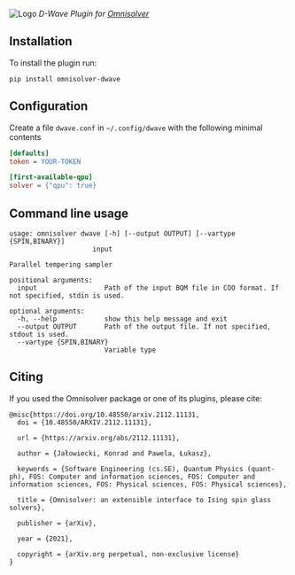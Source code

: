 
![Logo](https://raw.githubusercontent.com/euro-hpc-pl/omnisolver/master/logo.png)
*D-Wave Plugin for [Omnisolver](https://github.com/euro-hpc-pl/omnisolver)*


## Installation 

To install the plugin run:

```shell
pip install omnisolver-dwave
```

## Configuration

Create a file `dwave.conf` in `~/.config/dwave` with the following minimal
contents
```ini
[defaults]
token = YOUR-TOKEN

[first-available-qpu]
solver = {"qpu": true}
```


## Command line usage

```text
usage: omnisolver dwave [-h] [--output OUTPUT] [--vartype {SPIN,BINARY}]
                     input

Parallel tempering sampler

positional arguments:
  input                 Path of the input BQM file in COO format. If not specified, stdin is used.

optional arguments:
  -h, --help            show this help message and exit
  --output OUTPUT       Path of the output file. If not specified, stdout is used.
  --vartype {SPIN,BINARY}
                        Variable type
```

## Citing

If you used the Omnisolver package or one of its plugins, please cite:

```text
@misc{https://doi.org/10.48550/arxiv.2112.11131,
  doi = {10.48550/ARXIV.2112.11131},
  
  url = {https://arxiv.org/abs/2112.11131},
  
  author = {Jałowiecki, Konrad and Pawela, Łukasz},
  
  keywords = {Software Engineering (cs.SE), Quantum Physics (quant-ph), FOS: Computer and information sciences, FOS: Computer and information sciences, FOS: Physical sciences, FOS: Physical sciences},
  
  title = {Omnisolver: an extensible interface to Ising spin glass solvers},
  
  publisher = {arXiv},
  
  year = {2021},
  
  copyright = {arXiv.org perpetual, non-exclusive license}
}
```